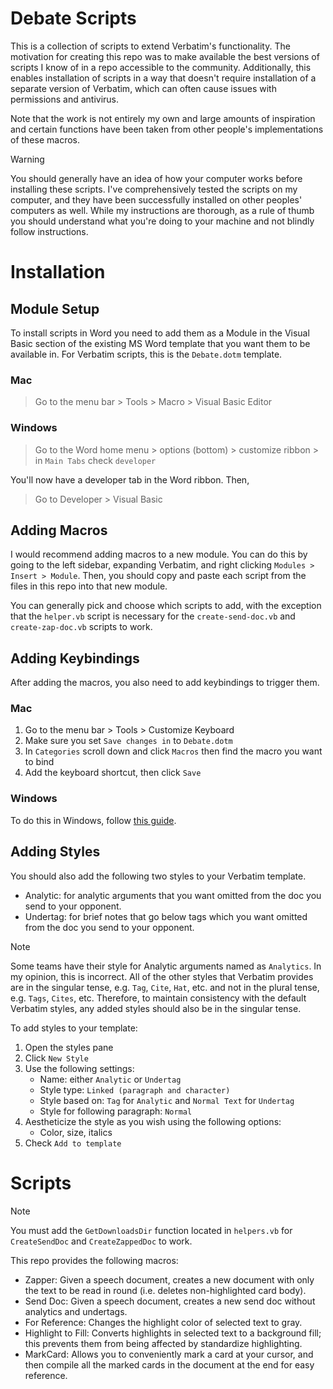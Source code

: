 # Debate Scripts

This is a collection of scripts to extend Verbatim's functionality. The
motivation for creating this repo was to make available the best versions of
scripts I know of in a repo accessible to the community. Additionally, this
enables installation of scripts in a way that doesn't require installation of a
separate version of Verbatim, which can often cause issues with permissions and
antivirus.

Note that the work is not entirely my own and large amounts of inspiration and
certain functions have been taken from other people's implementations of these
macros.

> [!WARNING]
>
> You should generally have an idea of how your computer works before installing
> these scripts. I've comprehensively tested the scripts on my computer, and
> they have been successfully installed on other peoples' computers as well.
> While my instructions are thorough, as a rule of thumb you should understand
> what you're doing to your machine and not blindly follow instructions.

# Installation

## Module Setup

To install scripts in Word you need to add them as a Module in the Visual Basic
section of the existing MS Word template that you want them to be available in.
For Verbatim scripts, this is the `Debate.dotm` template.

### Mac

> Go to the menu bar > Tools > Macro > Visual Basic Editor

### Windows

> Go to the Word home menu > options (bottom) > customize ribbon > in
> `Main Tabs` check `developer`

You'll now have a developer tab in the Word ribbon. Then,

> Go to Developer > Visual Basic

## Adding Macros

I would recommend adding macros to a new module. You can do this by going to the
left sidebar, expanding Verbatim, and right clicking
`Modules > Insert > Module`. Then, you should copy and paste each script from
the files in this repo into that new module.

You can generally pick and choose which scripts to add, with the exception that
the `helper.vb` script is necessary for the `create-send-doc.vb` and
`create-zap-doc.vb` scripts to work.

## Adding Keybindings

After adding the macros, you also need to add keybindings to trigger them.

### Mac

1. Go to the menu bar > Tools > Customize Keyboard
2. Make sure you set `Save changes in` to `Debate.dotm`
3. In `Categories` scroll down and click `Macros` then find the macro you want
   to bind
4. Add the keyboard shortcut, then click `Save`

### Windows

To do this in Windows, follow
[this guide](https://support.microsoft.com/en-us/office/customize-keyboard-shortcuts-9a92343e-a781-4d5a-92f1-0f32e3ba5b4d).

## Adding Styles

You should also add the following two styles to your Verbatim template.

- Analytic: for analytic arguments that you want omitted from the doc you send
  to your opponent.
- Undertag: for brief notes that go below tags which you want omitted from the
  doc you send to your opponent.

> [!NOTE]
>
> Some teams have their style for Analytic arguments named as `Analytics`. In my
> opinion, this is incorrect. All of the other styles that Verbatim provides are
> in the singular tense, e.g. `Tag`, `Cite`, `Hat`, etc. and not in the plural
> tense, e.g. `Tags`, `Cites`, etc. Therefore, to maintain consistency with the
> default Verbatim styles, any added styles should also be in the singular
> tense.

To add styles to your template:

1. Open the styles pane
2. Click `New Style`
3. Use the following settings:
   - Name: either `Analytic` or `Undertag`
   - Style type: `Linked (paragraph and character)`
   - Style based on: `Tag` for `Analytic` and `Normal Text` for `Undertag`
   - Style for following paragraph: `Normal`
4. Aestheticize the style as you wish using the following options:
   - Color, size, italics
5. Check `Add to template`

# Scripts

> [!NOTE]
>
> You must add the `GetDownloadsDir` function located in `helpers.vb` for
> `CreateSendDoc` and `CreateZappedDoc` to work.

This repo provides the following macros:

- Zapper: Given a speech document, creates a new document with only the text to
  be read in round (i.e. deletes non-highlighted card body).
- Send Doc: Given a speech document, creates a new send doc without analytics
  and undertags.
- For Reference: Changes the highlight color of selected text to gray.
- Highlight to Fill: Converts highlights in selected text to a background fill;
  this prevents them from being affected by standardize highlighting.
- MarkCard: Allows you to conveniently mark a card at your cursor, and then
  compile all the marked cards in the document at the end for easy reference.
